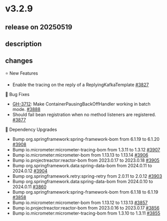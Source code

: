 # v3.2.9

## release on 20250519
## description
## changes
⭐ New Features

* Enable the tracing on the reply of a ReplyingKafkaTemplate <a href="https://github.com/spring-projects/spring-kafka/issues/3827" data-hovercard-type="issue" data-hovercard-url="/spring-projects/spring-kafka/issues/3827/hovercard">#3827</a>

🐞 Bug Fixes

* <a class="issue-link js-issue-link" data-error-text="Failed to load title" data-id="2796111502" data-permission-text="Title is private" data-url="https://github.com/spring-projects/spring-kafka/issues/3712" data-hovercard-type="issue" data-hovercard-url="/spring-projects/spring-kafka/issues/3712/hovercard" href="https://github.com/spring-projects/spring-kafka/issues/3712">GH-3712</a>: Make ContainerPausingBackOffHandler working in batch mode. <a href="https://github.com/spring-projects/spring-kafka/issues/3888" data-hovercard-type="issue" data-hovercard-url="/spring-projects/spring-kafka/issues/3888/hovercard">#3888</a>
* Should fail bean registration when no method listeners are registered. <a href="https://github.com/spring-projects/spring-kafka/issues/3877" data-hovercard-type="issue" data-hovercard-url="/spring-projects/spring-kafka/issues/3877/hovercard">#3877</a>

🔨 Dependency Upgrades

* Bump org.springframework:spring-framework-bom from 6.1.19 to 6.1.20 <a href="https://github.com/spring-projects/spring-kafka/pull/3908" data-hovercard-type="pull_request" data-hovercard-url="/spring-projects/spring-kafka/pull/3908/hovercard">#3908</a>
* Bump io.micrometer:micrometer-tracing-bom from 1.3.11 to 1.3.12 <a href="https://github.com/spring-projects/spring-kafka/pull/3907" data-hovercard-type="pull_request" data-hovercard-url="/spring-projects/spring-kafka/pull/3907/hovercard">#3907</a>
* Bump io.micrometer:micrometer-bom from 1.13.13 to 1.13.14 <a href="https://github.com/spring-projects/spring-kafka/pull/3906" data-hovercard-type="pull_request" data-hovercard-url="/spring-projects/spring-kafka/pull/3906/hovercard">#3906</a>
* Bump io.projectreactor:reactor-bom from 2023.0.17 to 2023.0.18 <a href="https://github.com/spring-projects/spring-kafka/pull/3905" data-hovercard-type="pull_request" data-hovercard-url="/spring-projects/spring-kafka/pull/3905/hovercard">#3905</a>
* Bump org.springframework.data:spring-data-bom from 2024.0.11 to 2024.0.12 <a href="https://github.com/spring-projects/spring-kafka/pull/3904" data-hovercard-type="pull_request" data-hovercard-url="/spring-projects/spring-kafka/pull/3904/hovercard">#3904</a>
* Bump org.springframework.retry:spring-retry from 2.0.11 to 2.0.12 <a href="https://github.com/spring-projects/spring-kafka/pull/3903" data-hovercard-type="pull_request" data-hovercard-url="/spring-projects/spring-kafka/pull/3903/hovercard">#3903</a>
* Bump org.springframework.data:spring-data-bom from 2024.0.10 to 2024.0.11 <a href="https://github.com/spring-projects/spring-kafka/pull/3860" data-hovercard-type="pull_request" data-hovercard-url="/spring-projects/spring-kafka/pull/3860/hovercard">#3860</a>
* Bump org.springframework:spring-framework-bom from 6.1.18 to 6.1.19 <a href="https://github.com/spring-projects/spring-kafka/pull/3858" data-hovercard-type="pull_request" data-hovercard-url="/spring-projects/spring-kafka/pull/3858/hovercard">#3858</a>
* Bump io.micrometer:micrometer-bom from 1.13.12 to 1.13.13 <a href="https://github.com/spring-projects/spring-kafka/pull/3857" data-hovercard-type="pull_request" data-hovercard-url="/spring-projects/spring-kafka/pull/3857/hovercard">#3857</a>
* Bump io.projectreactor:reactor-bom from 2023.0.16 to 2023.0.17 <a href="https://github.com/spring-projects/spring-kafka/pull/3856" data-hovercard-type="pull_request" data-hovercard-url="/spring-projects/spring-kafka/pull/3856/hovercard">#3856</a>
* Bump io.micrometer:micrometer-tracing-bom from 1.3.10 to 1.3.11 <a href="https://github.com/spring-projects/spring-kafka/pull/3855" data-hovercard-type="pull_request" data-hovercard-url="/spring-projects/spring-kafka/pull/3855/hovercard">#3855</a>

